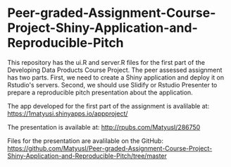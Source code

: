 # Peer-graded-Assignment-Course-Project-Shiny-Application-and-Reproducible-Pitch

This repository has the ui.R and server.R files for the first part of the Developing
Data Products Course Project. The peer assessed assignment has two parts.
First, we need to create a Shiny application and deploy it on Rstudio's
servers. Second, we should use Slidify or Rstudio Presenter to prepare a
reproducible pitch presentation about the application.

The app developed for the first part of the assignment is avalilable at: https://1matyusi.shinyapps.io/appproject/

The presentation is available at: http://rpubs.com/MatyusI/286750 

Files for the presentation are avalilable on the GitHub: https://github.com/MatyusI/Peer-graded-Assignment-Course-Project-Shiny-Application-and-Reproducible-Pitch/tree/master
